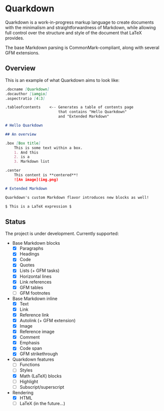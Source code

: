 # Quarkdown

Quarkdown is a work-in-progress markup language to create documents with the minimalism and straightforwardness of Markdown,
while allowing full control over the structure and style of the document that LaTeX provides.

The base Markdown parsing is CommonMark-compliant, along with several GFM extensions.

## Overview

This is an example of what Quarkdown aims to look like:
```markdown
.docname [Quarkdown]
.docauthor [iamgio]
.aspectratio [4:3]

.tableofcontents    <-- Generates a table of contents page
                        that contains "Hello Quarkdown"
                        and "Extended Markdown"

# Hello Quarkdown

## An overview

.box [Box title]
    This is some text within a box.
    1. And this
    2. is a
    3. Markdown list

.center
    This content is **centered**!
    ![An image](img.png)

# Extended Markdown

Quarkdown's custom Markdown flavor introduces new blocks as well!

$ This is a LaTeX expression $

```

## Status

The project is under development. Currently supported:

- Base Markdown blocks
  - [x] Paragraphs
  - [x] Headings
  - [x] Code
  - [x] Quotes
  - [x] Lists (+ GFM tasks)
  - [x] Horizontal lines
  - [x] Link references
  - [x] GFM tables
  - [ ] GFM footnotes

- Base Markdown inline
  - [x] Text
  - [x] Link
  - [x] Reference link
  - [x] Autolink (+ GFM extension)
  - [x] Image
  - [x] Reference image
  - [x] Comment
  - [x] Emphasis
  - [x] Code span
  - [x] GFM strikethrough

- Quarkdown features
  - [ ] Functions
  - [ ] Styles
  - [x] Math (LaTeX) blocks
  - [ ] Highlight
  - [ ] Subscript/superscript

- Rendering
  - [x] HTML
  - [ ] LaTeX (in the future...)